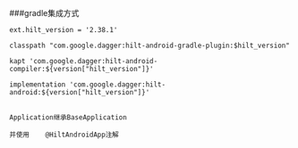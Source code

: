 ###gradle集成方式

    ext.hilt_version = '2.38.1'

    classpath "com.google.dagger:hilt-android-gradle-plugin:$hilt_version"

    kapt 'com.google.dagger:hilt-android-compiler:${version["hilt_version"]}'

    implementation 'com.google.dagger:hilt-android:${version["hilt_version"]}'


    Application继承BaseApplication

    并使用    @HiltAndroidApp注解


